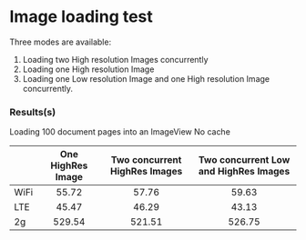 # Image loading test 

Three modes are available: 

1. Loading two High resolution Images concurrently 
2. Loading one High resolution Image
3. Loading one Low resolution Image and one High resolution Image concurrently. 


### Results(s)
Loading 100 document pages into an ImageView 
No cache

|           | One HighRes Image | Two concurrent HighRes Images | Two concurrent Low and HighRes Images |
| ----------|:-----------------:| :----------------------------:| :------------------------------------:|
| WiFi      | 55.72             | 57.76                         | 59.63                                 |
| LTE       | 45.47             | 46.29                         | 43.13                                 |
| 2g        | 529.54            | 521.51                        | 526.75                                |

